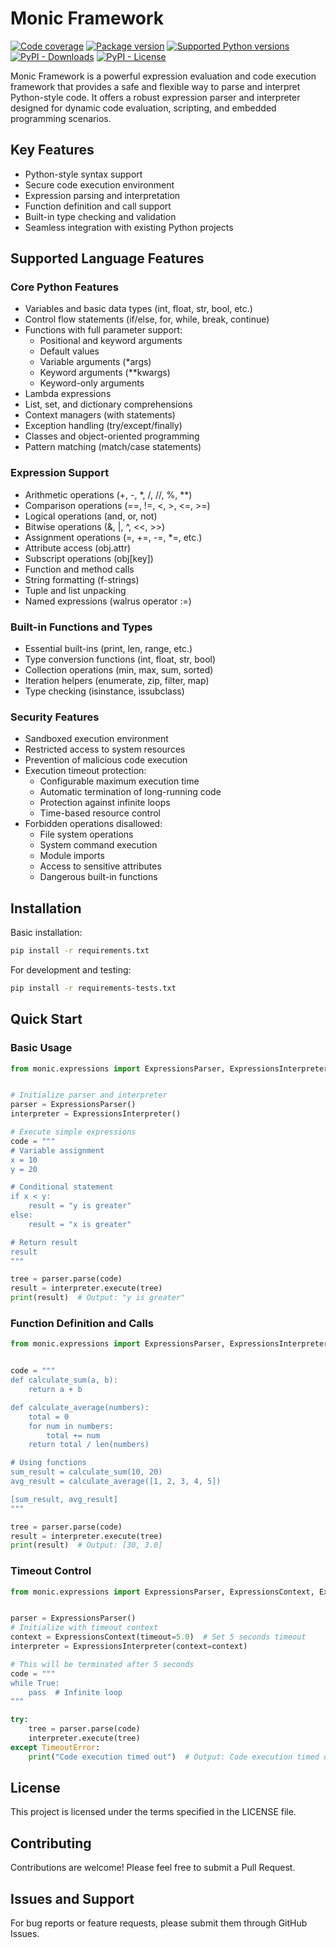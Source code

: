 # Monic Framework

<p>
<a href="https://codecov.io/gh/cognica-io/monic-framework" target="_blank"><img src="https://img.shields.io/codecov/c/github/cognica-io/monic-framework?color=%2334D058" alt="Code coverage"></a>
<a href="https://pypi.org/project/monic-framework" target="_blank"><img src="https://img.shields.io/pypi/v/monic-framework?color=%2334D058" alt="Package version"></a>
<a href="https://pypi.org/project/monic-framework" target="_blank"><img src="https://img.shields.io/pypi/pyversions/monic-framework" alt="Supported Python versions"></a>
<a href="https://pypi.org/project/monic-framework" target="_blank"><img src="https://img.shields.io/pypi/dm/monic-framework?color=%2334D058" alt="PyPI - Downloads"></a>
<a href="https://pypi.org/project/monic-framework" target="_blank"><img src="https://img.shields.io/pypi/l/monic-framework?color=%2334D058" alt="PyPI - License"></a>
</p>

Monic Framework is a powerful expression evaluation and code execution framework that provides a safe and flexible way to parse and interpret Python-style code. It offers a robust expression parser and interpreter designed for dynamic code evaluation, scripting, and embedded programming scenarios.

## Key Features

- Python-style syntax support
- Secure code execution environment
- Expression parsing and interpretation
- Function definition and call support
- Built-in type checking and validation
- Seamless integration with existing Python projects

## Supported Language Features

### Core Python Features

- Variables and basic data types (int, float, str, bool, etc.)
- Control flow statements (if/else, for, while, break, continue)
- Functions with full parameter support:
  - Positional and keyword arguments
  - Default values
  - Variable arguments (*args)
  - Keyword arguments (**kwargs)
  - Keyword-only arguments
- Lambda expressions
- List, set, and dictionary comprehensions
- Context managers (with statements)
- Exception handling (try/except/finally)
- Classes and object-oriented programming
- Pattern matching (match/case statements)

### Expression Support

- Arithmetic operations (+, -, *, /, //, %, **)
- Comparison operations (==, !=, <, >, <=, >=)
- Logical operations (and, or, not)
- Bitwise operations (&, |, ^, <<, >>)
- Assignment operations (=, +=, -=, *=, etc.)
- Attribute access (obj.attr)
- Subscript operations (obj[key])
- Function and method calls
- String formatting (f-strings)
- Tuple and list unpacking
- Named expressions (walrus operator :=)

### Built-in Functions and Types

- Essential built-ins (print, len, range, etc.)
- Type conversion functions (int, float, str, bool)
- Collection operations (min, max, sum, sorted)
- Iteration helpers (enumerate, zip, filter, map)
- Type checking (isinstance, issubclass)

### Security Features

- Sandboxed execution environment
- Restricted access to system resources
- Prevention of malicious code execution
- Execution timeout protection:
  - Configurable maximum execution time
  - Automatic termination of long-running code
  - Protection against infinite loops
  - Time-based resource control
- Forbidden operations disallowed:
  - File system operations
  - System command execution
  - Module imports
  - Access to sensitive attributes
  - Dangerous built-in functions

## Installation

Basic installation:

```bash
pip install -r requirements.txt
```

For development and testing:

```bash
pip install -r requirements-tests.txt
```

## Quick Start

### Basic Usage

```python
from monic.expressions import ExpressionsParser, ExpressionsInterpreter


# Initialize parser and interpreter
parser = ExpressionsParser()
interpreter = ExpressionsInterpreter()

# Execute simple expressions
code = """
# Variable assignment
x = 10
y = 20

# Conditional statement
if x < y:
    result = "y is greater"
else:
    result = "x is greater"

# Return result
result
"""

tree = parser.parse(code)
result = interpreter.execute(tree)
print(result)  # Output: "y is greater"
```

### Function Definition and Calls

```python
from monic.expressions import ExpressionsParser, ExpressionsInterpreter


code = """
def calculate_sum(a, b):
    return a + b

def calculate_average(numbers):
    total = 0
    for num in numbers:
        total += num
    return total / len(numbers)

# Using functions
sum_result = calculate_sum(10, 20)
avg_result = calculate_average([1, 2, 3, 4, 5])

[sum_result, avg_result]
"""

tree = parser.parse(code)
result = interpreter.execute(tree)
print(result)  # Output: [30, 3.0]
```

### Timeout Control

```python
from monic.expressions import ExpressionsParser, ExpressionsContext, ExpressionsInterpreter


parser = ExpressionsParser()
# Initialize with timeout context
context = ExpressionsContext(timeout=5.0)  # Set 5 seconds timeout
interpreter = ExpressionsInterpreter(context=context)

# This will be terminated after 5 seconds
code = """
while True:
    pass  # Infinite loop
"""

try:
    tree = parser.parse(code)
    interpreter.execute(tree)
except TimeoutError:
    print("Code execution timed out")  # Output: Code execution timed out
```

## License

This project is licensed under the terms specified in the LICENSE file.

## Contributing

Contributions are welcome! Please feel free to submit a Pull Request.

## Issues and Support

For bug reports or feature requests, please submit them through GitHub Issues.
